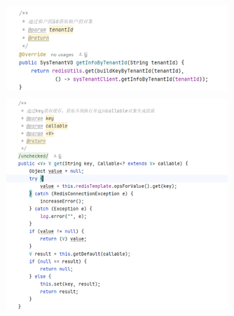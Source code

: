 





![image-20241111092745511](img/image-20241111092745511.png)

![image-20241111092752426](img/image-20241111092752426.png)